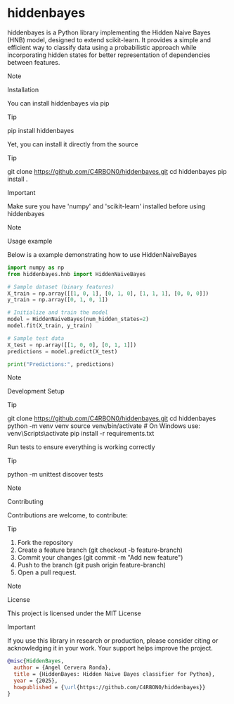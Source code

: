 # hiddenbayes
hiddenbayes is a Python library implementing the Hidden Naive Bayes (HNB) model, designed to extend scikit-learn. It provides a simple and efficient way to classify data using a probabilistic approach while incorporating hidden states for better representation of dependencies between features.

> [!NOTE]
> Installation

You can install hiddenbayes via pip
> [!TIP]
> pip install hiddenbayes

Yet, you can install it directly from the source
> [!TIP]
> git clone https://github.com/C4RBON0/hiddenbayes.git
> cd hiddenbayes
> pip install .

> [!IMPORTANT]
> Make sure you have 'numpy' and 'scikit-learn' installed before using hiddenbayes

> [!NOTE]
> Usage example

Below is a example demonstrating how to use HiddenNaiveBayes

```python
import numpy as np
from hiddenbayes.hnb import HiddenNaiveBayes

# Sample dataset (binary features)
X_train = np.array([[1, 0, 1], [0, 1, 0], [1, 1, 1], [0, 0, 0]])
y_train = np.array([0, 1, 0, 1])

# Initialize and train the model
model = HiddenNaiveBayes(num_hidden_states=2)
model.fit(X_train, y_train)

# Sample test data
X_test = np.array([[1, 0, 0], [0, 1, 1]])
predictions = model.predict(X_test)

print("Predictions:", predictions)
```

> [!NOTE]
> Development Setup

> [!TIP]
> git clone https://github.com/C4RBON0/hiddenbayes.git
> cd hiddenbayes
> python -m venv venv
> source venv/bin/activate  # On Windows use: venv\Scripts\activate
> pip install -r requirements.txt

Run tests to ensure everything is working correctly

> [!TIP]
> python -m unittest discover tests

> [!NOTE]
> Contributing

Contributions are welcome, to contribute:

> [!TIP]
> 1. Fork the repository
> 2. Create a feature branch (git checkout -b feature-branch)
> 3. Commit your changes (git commit -m "Add new feature")
> 4. Push to the branch (git push origin feature-branch)
> 5. Open a pull request.

> [!NOTE]
> License

This project is licensed under the MIT License

> [!IMPORTANT]
> If you use this library in research or production, please consider citing or acknowledging it in your work. Your support helps improve the project.

```bibtex
@misc{HiddenBayes,
  author = {Angel Cervera Ronda},
  title = {HiddenBayes: Hidden Naive Bayes classifier for Python},
  year = {2025},
  howpublished = {\url{https://github.com/C4RBON0/hiddenbayes}}
}
```

